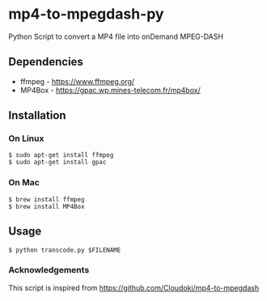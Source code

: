 # mp4-to-mpegdash-py
Python Script to convert a MP4 file into onDemand MPEG-DASH
## Dependencies 
* ffmpeg - https://www.ffmpeg.org/ 
* MP4Box - https://gpac.wp.mines-telecom.fr/mp4box/

## Installation
### On Linux
`$ sudo apt-get install ffmpeg`</br>
`$ sudo apt-get install gpac`

### On Mac
`$ brew install ffmpeg`</br>
`$ brew install MP4Box`

## Usage 
`$ python transcode.py $FILENAME`

### Acknowledgements 
This script is inspired from https://github.com/Cloudoki/mp4-to-mpegdash
